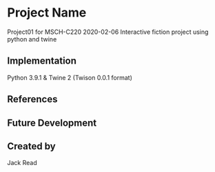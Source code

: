 # Project Name
Project01 for MSCH-C220
2020-02-06
Interactive fiction project using python and twine

## Implementation
Python 3.9.1 & Twine 2 (Twison 0.0.1 format)

## References


## Future Development


## Created by
Jack Read
